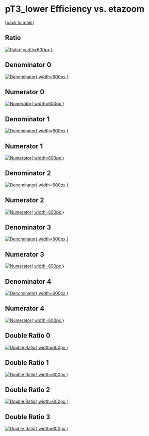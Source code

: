 # pT3_lower Efficiency vs. etazoom

[[back to main](./)]



## Ratio

[![Ratio](../mtv/var/pT3_lower_vtr_11_1_eff_etazoom.png){ width=600px }](../mtv/var/pT3_lower_vtr_11_1_eff_etazoom.pdf)

## Denominator 0

[![Denominator](../mtv/den/pT3_lower_vtr_11_1_eff_etazoom_den0.png){ width=600px }](../mtv/den/pT3_lower_vtr_11_1_eff_etazoom_den0.pdf)

## Numerator 0

[![Numerator](../mtv/num/pT3_lower_vtr_11_1_eff_etazoom_num0.png){ width=600px }](../mtv/num/pT3_lower_vtr_11_1_eff_etazoom_num0.pdf)

## Denominator 1

[![Denominator](../mtv/den/pT3_lower_vtr_11_1_eff_etazoom_den1.png){ width=600px }](../mtv/den/pT3_lower_vtr_11_1_eff_etazoom_den1.pdf)

## Numerator 1

[![Numerator](../mtv/num/pT3_lower_vtr_11_1_eff_etazoom_num1.png){ width=600px }](../mtv/num/pT3_lower_vtr_11_1_eff_etazoom_num1.pdf)

## Denominator 2

[![Denominator](../mtv/den/pT3_lower_vtr_11_1_eff_etazoom_den2.png){ width=600px }](../mtv/den/pT3_lower_vtr_11_1_eff_etazoom_den2.pdf)

## Numerator 2

[![Numerator](../mtv/num/pT3_lower_vtr_11_1_eff_etazoom_num2.png){ width=600px }](../mtv/num/pT3_lower_vtr_11_1_eff_etazoom_num2.pdf)

## Denominator 3

[![Denominator](../mtv/den/pT3_lower_vtr_11_1_eff_etazoom_den3.png){ width=600px }](../mtv/den/pT3_lower_vtr_11_1_eff_etazoom_den3.pdf)

## Numerator 3

[![Numerator](../mtv/num/pT3_lower_vtr_11_1_eff_etazoom_num3.png){ width=600px }](../mtv/num/pT3_lower_vtr_11_1_eff_etazoom_num3.pdf)

## Denominator 4

[![Denominator](../mtv/den/pT3_lower_vtr_11_1_eff_etazoom_den4.png){ width=600px }](../mtv/den/pT3_lower_vtr_11_1_eff_etazoom_den4.pdf)

## Numerator 4

[![Numerator](../mtv/num/pT3_lower_vtr_11_1_eff_etazoom_num4.png){ width=600px }](../mtv/num/pT3_lower_vtr_11_1_eff_etazoom_num4.pdf)

## Double Ratio 0

[![Double Ratio](../mtv/ratio/pT3_lower_vtr_11_1_eff_etazoom_ratio0.png){ width=600px }](../mtv/ratio/pT3_lower_vtr_11_1_eff_etazoom_ratio0.pdf)

## Double Ratio 1

[![Double Ratio](../mtv/ratio/pT3_lower_vtr_11_1_eff_etazoom_ratio1.png){ width=600px }](../mtv/ratio/pT3_lower_vtr_11_1_eff_etazoom_ratio1.pdf)

## Double Ratio 2

[![Double Ratio](../mtv/ratio/pT3_lower_vtr_11_1_eff_etazoom_ratio2.png){ width=600px }](../mtv/ratio/pT3_lower_vtr_11_1_eff_etazoom_ratio2.pdf)

## Double Ratio 3

[![Double Ratio](../mtv/ratio/pT3_lower_vtr_11_1_eff_etazoom_ratio3.png){ width=600px }](../mtv/ratio/pT3_lower_vtr_11_1_eff_etazoom_ratio3.pdf)

